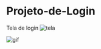 # Projeto-de-Login

Tela de login
![tela](https://github.com/user-attachments/assets/35d7f4b2-441b-4e2e-8b75-3dc0344dad01)

![gif](https://github.com/user-attachments/assets/fab858f2-8b98-40f6-af34-cc4b65a72639)



